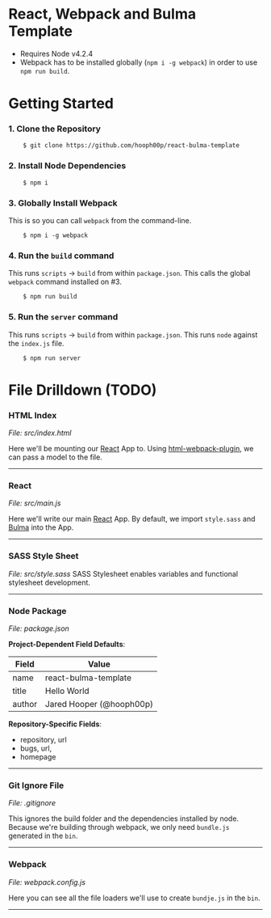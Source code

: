 React, Webpack and Bulma Template
========================

- Requires Node v4.2.4
- Webpack has to be installed globally (`npm i -g webpack`) in order to use `npm run build`.

Getting Started
===============

### 1. Clone the Repository
```
    $ git clone https://github.com/hooph00p/react-bulma-template
```

### 2. Install Node Dependencies
```
    $ npm i
```

### 3. Globally Install Webpack
This is so you can call `webpack` from the command-line.
```
    $ npm i -g webpack
```

### 4. Run the `build` command

This runs `scripts` -> `build` from within `package.json`. This calls the global `webpack` command installed on #3.

```
    $ npm run build
```

### 5. Run the `server` command

This runs `scripts` -> `build` from within `package.json`. This runs `node` against the `index.js` file.

```
    $ npm run server
```

File Drilldown (TODO)
=====================

### HTML Index
*File: src/index.html*

Here we'll be mounting our [React]() App to. Using [html-webpack-plugin](), we can pass a model to the file.

---

### React
*File: src/main.js*

Here we'll write our main [React]() App. By default, we import `style.sass` and [Bulma]() into the App.

---

### SASS Style Sheet
*File: src/style.sass*
SASS Stylesheet enables variables and functional stylesheet development.

---

### Node Package
*File: package.json*

**Project-Dependent Field Defaults**:

| Field | Value |
| -- | -- |
| name | react-bulma-template |
| title | Hello World |
| author | Jared Hooper (@hooph00p) |

**Repository-Specific Fields**:
- repository, url
- bugs, url,
- homepage 

---

### Git Ignore File
*File: .gitignore*

This ignores the build folder and the dependencies installed by node. Because we're building through webpack, we only need `bundle.js` generated in the `bin`.

---

### Webpack
*File: webpack.config.js*

Here you can see all the file loaders we'll use to create `bundje.js` in the `bin`.

---
